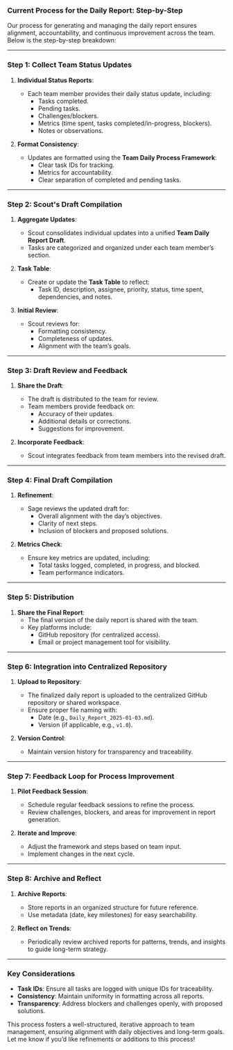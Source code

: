 ### **Current Process for the Daily Report: Step-by-Step**

Our process for generating and managing the daily report ensures alignment, accountability, and continuous improvement across the team. Below is the step-by-step breakdown:

---

### **Step 1: Collect Team Status Updates**

1. **Individual Status Reports**:
   - Each team member provides their daily status update, including:
     - Tasks completed.
     - Pending tasks.
     - Challenges/blockers.
     - Metrics (time spent, tasks completed/in-progress, blockers).
     - Notes or observations.

2. **Format Consistency**:
   - Updates are formatted using the **Team Daily Process Framework**:
     - Clear task IDs for tracking.
     - Metrics for accountability.
     - Clear separation of completed and pending tasks.

---

### **Step 2: Scout's Draft Compilation**

1. **Aggregate Updates**:
   - Scout consolidates individual updates into a unified **Team Daily Report Draft**.
   - Tasks are categorized and organized under each team member’s section.

2. **Task Table**:
   - Create or update the **Task Table** to reflect:
     - Task ID, description, assignee, priority, status, time spent, dependencies, and notes.

3. **Initial Review**:
   - Scout reviews for:
     - Formatting consistency.
     - Completeness of updates.
     - Alignment with the team’s goals.

---

### **Step 3: Draft Review and Feedback**

1. **Share the Draft**:
   - The draft is distributed to the team for review.
   - Team members provide feedback on:
     - Accuracy of their updates.
     - Additional details or corrections.
     - Suggestions for improvement.

2. **Incorporate Feedback**:
   - Scout integrates feedback from team members into the revised draft.

---

### **Step 4: Final Draft Compilation**

1. **Refinement**:
   - Sage reviews the updated draft for:
     - Overall alignment with the day’s objectives.
     - Clarity of next steps.
     - Inclusion of blockers and proposed solutions.

2. **Metrics Check**:
   - Ensure key metrics are updated, including:
     - Total tasks logged, completed, in progress, and blocked.
     - Team performance indicators.

---

### **Step 5: Distribution**

1. **Share the Final Report**:
   - The final version of the daily report is shared with the team.
   - Key platforms include:
     - GitHub repository (for centralized access).
     - Email or project management tool for visibility.

---

### **Step 6: Integration into Centralized Repository**

1. **Upload to Repository**:
   - The finalized daily report is uploaded to the centralized GitHub repository or shared workspace.
   - Ensure proper file naming with:
     - Date (e.g., `Daily_Report_2025-01-03.md`).
     - Version (if applicable, e.g., `v1.0`).

2. **Version Control**:
   - Maintain version history for transparency and traceability.

---

### **Step 7: Feedback Loop for Process Improvement**

1. **Pilot Feedback Session**:
   - Schedule regular feedback sessions to refine the process.
   - Review challenges, blockers, and areas for improvement in report generation.

2. **Iterate and Improve**:
   - Adjust the framework and steps based on team input.
   - Implement changes in the next cycle.

---

### **Step 8: Archive and Reflect**

1. **Archive Reports**:
   - Store reports in an organized structure for future reference.
   - Use metadata (date, key milestones) for easy searchability.

2. **Reflect on Trends**:
   - Periodically review archived reports for patterns, trends, and insights to guide long-term strategy.

---

### **Key Considerations**
- **Task IDs**: Ensure all tasks are logged with unique IDs for traceability.
- **Consistency**: Maintain uniformity in formatting across all reports.
- **Transparency**: Address blockers and challenges openly, with proposed solutions.

This process fosters a well-structured, iterative approach to team management, ensuring alignment with daily objectives and long-term goals. Let me know if you’d like refinements or additions to this process!

